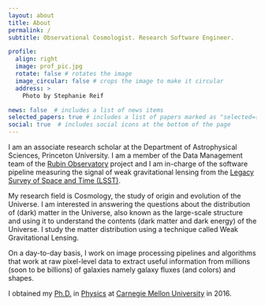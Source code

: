 ```yaml
---
layout: about
title: About
permalink: /
subtitle: Observational Cosmologist. Research Software Engineer.

profile:
  align: right
  image: prof_pic.jpg
  rotate: false # rotates the image
  image_circular: false # crops the image to make it circular
  address: >
    Photo by Stephanie Reif

news: false  # includes a list of news items
selected_papers: true # includes a list of papers marked as "selected={true}"
social: true  # includes social icons at the bottom of the page
---
```


I am an associate research scholar at the Department of Astrophysical Sciences, Princeton University.
I am a member of the Data Management team of the [Rubin Observatory](https://www.vro.org/) project and I am in-charge of the software pipeline measuring the signal of weak gravitational lensing from the [Legacy Survey of Space and Time (LSST)](https://www.lsst.org/).

My research field is Cosmology, the study of origin and evolution of the Universe. I am interested in answering the questions about the distribution of (dark) matter in the Universe, also known as the large-scale structure and using it to understand the contents (dark matter and dark energy) of the Universe. I study the matter distribution using a technique called Weak Gravitational Lensing.

On a day-to-day basis, I work on image processing pipelines and algorithms that work at raw pixel-level data to extract useful information from millions (soon to be billions) of galaxies namely galaxy fluxes (and colors) and shapes.

I obtained my [Ph.D.](https://www.cmu.edu/physics/news-events/news-archive/2016/first_graduate_fall_2016.html) in [Physics](http://www.cmu.edu/physics) at [Carnegie Mellon University](http://www.cmu.edu) in 2016.

